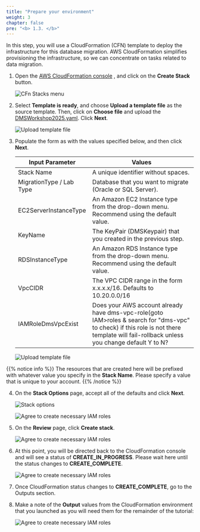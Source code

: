 ```yaml
---
title: "Prepare your environment"
weight: 3
chapter: false
pre: "<b> 1.3. </b>"
---
```


In this step, you will use a CloudFormation (CFN) template to deploy the infrastructure for this database migration. AWS CloudFormation simplifies provisioning the infrastructure, so we can concentrate on tasks related to data migration.

1. Open the [AWS CloudFormation console](https://console.aws.amazon.com/cloudformation/) , and click on the **Create Stack** button.

    ![CFn Stacks menu](/images/1/3/0001.png?width=60pc)

1. Select **Template is ready**, and choose **Upload a template file** as the source template. Then, click on **Choose file** and upload the [DMSWorkshop2025.yaml](/workloads/DMSWorkshop2025.yaml). Click **Next**.

    ![Upload template file](/images/1/3/0002.png?width=60pc)

1. Populate the form as with the values specified below, and then click **Next**.

    |  Input Parameter	 |  Values	 |
    ---------------------|----------------------------------|
    |  Stack Name	 |  A unique identifier without spaces.	 |
    |  MigrationType / Lab Type	 |  Database that you want to migrate (Oracle or SQL Server).	 |
    |  EC2ServerInstanceType	 |  An Amazon EC2 Instance type from the drop-down menu. Recommend using the default value.	 |
    |  KeyName	 |  The KeyPair (DMSKeypair) that you created in the previous step.	 |
    |  RDSInstanceType	 |  An Amazon RDS Instance type from the drop-down menu. Recommend using the default value.	 |
    |  VpcCIDR	 |  The VPC CIDR range in the form x.x.x.x/16. Defaults to 10.20.0.0/16	 |
    |  IAMRoleDmsVpcExist	 |  Does your AWS account already have dms-vpc-role(goto IAM>roles & search for "dms-vpc" to check) if this role is not there template will fail-rollback unless you change default Y to N?	 |

    ![Upload template file](/images/1/3/0003.png?width=60pc)

{{% notice info %}}
The resources that are created here will be prefixed with whatever value you specify in the **Stack Name**. Please specify a value that is unique to your account.
{{% /notice %}}

4. On the **Stack Options** page, accept all of the defaults and click **Next**.

    ![Stack options](/images/1/3/0004.png?width=60pc)

    ![Agree to create necessary IAM roles](/images/1/3/0005.png?width=50pc)

1. On the **Review** page, click **Create stack**.

    ![Agree to create necessary IAM roles](/images/1/3/0006.png?width=90pc)

1. At this point, you will be directed back to the CloudFormation console and will see a status of **CREATE_IN_PROGRESS**. Please wait here until the status changes to **CREATE_COMPLETE**.

    ![Agree to create necessary IAM roles](/images/1/3/0007.png?width=90pc)

1. Once CloudFormation status changes to **CREATE_COMPLETE**, go to the Outputs section.

1. Make a note of the **Output** values from the CloudFormation environment that you launched as you will need them for the remainder of the tutorial:

    ![Agree to create necessary IAM roles](/images/1/3/0008.png?width=90pc)